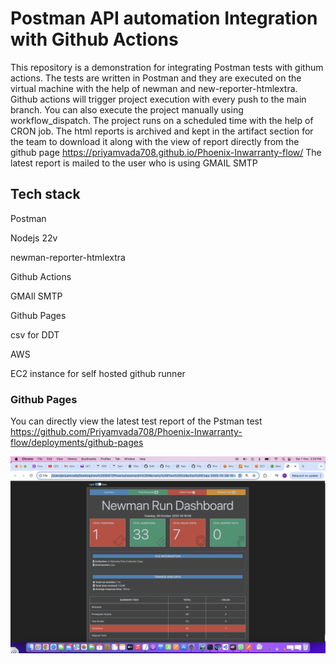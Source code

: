 
# Postman API automation Integration with Github Actions

This repository is a demonstration for integrating Postman tests with githum actions. 
The tests are written in Postman and they are executed on the virtual machine with the help of newman and new-reporter-htmlextra. 
Github actions will trigger project execution with every push to the main branch. 
You can also execute the project manually using workflow_dispatch. The project runs on a scheduled time with the help of CRON job. 
The html reports is archived and kept in the artifact section for the team to download it along with the view of report directly from the github page https://priyamvada708.github.io/Phoenix-Inwarranty-flow/
The latest report is mailed to the user who is using GMAIL SMTP


## Tech stack
Postman

Nodejs 22v

newman-reporter-htmlextra

Github Actions

GMAIl SMTP

Github Pages

csv for DDT

AWS

EC2 instance for self hosted github runner

### Github Pages
You can directly view the latest test report of the Pstman test https://github.com/Priyamvada708/Phoenix-Inwarranty-flow/deployments/github-pages

![Postman Report](https://raw.githubusercontent.com/Priyamvada708/Phoenix-Inwarranty-flow/Static_Content/newman_report.png)



